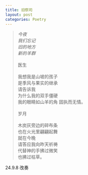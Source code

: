 ```yaml
---
title: 旧祭司
layout: post
categories: Poetry
---
```

>*今夜*<br>*我们忘记*<br>*旧的地方*<br>*新的羊群*<br><br>医生<br><br>我想我是山坡的孩子<br>是季风与果实的继承<br>请告诉我<br>为什么我的双手僵硬<br>我的眼睛如山羊的角
>固执而无情。<br><br>岁月<br><br>木炭灰旁边的碎布条<br>也在火光里翩翩起舞<br>就在今晚<br>请答应我向昨天祈祷<br>代替神的手拂过微笑<br>也拂过枯草。

24.9.8 改奏